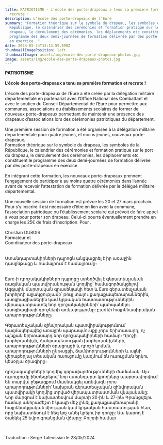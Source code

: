 ```yaml
---
title: PATRIOTISME - L’école des porte-drapeaux a tenu sa première formation et
  recrute !
description: L’école des porte-drapeaux de l’Eure
summary: "Formation théorique sur le symbole du drapeau, les symboles de la
  République, le calendrier des cérémonies et formation pratique sur le port du
  drapeau, le déroulement des cérémonies, les déplacements etc constituent le
  programme des deux demi-journées de formation délivrée par des porte-drapeaux
  en exercice. "
date: 2024-05-24T13:13:59.598Z
thumbnailImagePosition: left
thumbnailImage: assets/img/ecole-des-porte-drapeaux-photos.jpg
image: assets/img/ecole-des-porte-drapeaux-photos.jpg
---
```

**PATRIOTISME**\
\
**L’école des porte-drapeaux a tenu sa première formation et recrute !**\
\
L’école des porte-drapeaux de l’Eure a été créée par la délégation militaire départementale en partenariat avec l’Office National des Combattant et avec le soutien du Conseil Départemental de l’Eure pour permettre aux communes, associations ou établissements scolaires de former de nouveaux porte-drapeaux permettant de maintenir une présence des drapeaux d’associations lors des cérémonies patriotiques du département.\
\
Une première session de formation a été organisée à la délégation militaire départementale pour quatre jeunes, et moins jeunes, nouveaux porte-drapeaux.\
Formation théorique sur le symbole du drapeau, les symboles de la République, le calendrier des cérémonies et formation pratique sur le port du drapeau, le déroulement des cérémonies, les déplacements etc constituent le programme des deux demi-journées de formation délivrée par des porte-drapeaux en exercice.\
\
En intégrant cette formation, les nouveaux porte-drapeaux prennent l’engagement de participer à au moins quatre cérémonies dans l’année avant de recevoir l’attestation de formation délivrée par le délégué militaire départemental.\
\
Une nouvelle session de formation est prévue les 20 et 27 mars prochain. Pour s’y inscrire il est nécessaire d’être en lien avec la commune, l’association patriotique ou l’établissement scolaire qui prévoit de faire appel à vous pour porter son drapeau. Celui-ci pourra éventuellement prendre en charge les 25€ de frais d’inscription. Pour .\
\
Christian DUBOIS\
Formateur et\
Coordinateur des porte-drapeaux\
\
\
Ստանդարտակիրների դպրոցն անցկացրել է իր առաջին դասընթացը և համալրում է համալրումը։\
\
\
Eure-ի դրոշակակիրների դպրոցը ստեղծվել է գերատեսչական ռազմական պատվիրակության կողմից՝ համագործակցելով Ազգային մարտական ​​գրասենյակի հետ և Eure գերատեսչական խորհրդի աջակցությամբ՝ թույլ տալու քաղաքապետարաններին, ասոցիացիաներին կամ կրթական հաստատություններին վերապատրաստել նոր դրոշակակիրների՝ պահպանելու ասոցիացիայի դրոշների առկայությունը: բաժնի հայրենասիրական արարողությունները։\
\
Գերատեսչական զինվորական պատվիրակությունում կազմակերպվեց առաջին պարապմունքը չորս երիտասարդ, ոչ այնքան երիտասարդ նոր դրոշակակիրների համար։ Դրոշի խորհրդանիշի, Հանրապետության խորհրդանիշների, արարողությունների օրացույցի և դրոշի կրման, արարողությունների ընթացքի, ճամփորդությունների և այլնի վերաբերյալ տեսական ուսուցումը կազմում են ուսուցման երկու կեսօրյա ծրագիրը։\
\
դրոշակակիրների կողմից զորավարժությունների ժամանակ: Այս ուսուցումը ինտեգրելով՝ նոր ստանդարտ կրողները պարտավորվում են տարվա ընթացքում մասնակցել առնվազն չորս արարողությունների՝ նախքան գերատեսչական զինվորական պատվիրակի կողմից տրված վերապատրաստման վկայականը: Նոր մարզում է նախատեսվում մարտի 20-ին և 27-ին։ Գրանցվելու համար անհրաժեշտ է կապի մեջ լինել քաղաքապետարանի, հայրենակցական միության կամ կրթական հաստատության հետ, որը նախատեսում է ձեզ կոչ անել կրելու իր դրոշը։ Սա կարող է ծածկել 25 եվրո գրանցման վճարը: Բոլորի համար

\
\
Traduction : Serge Tateossian le 23/05/2024